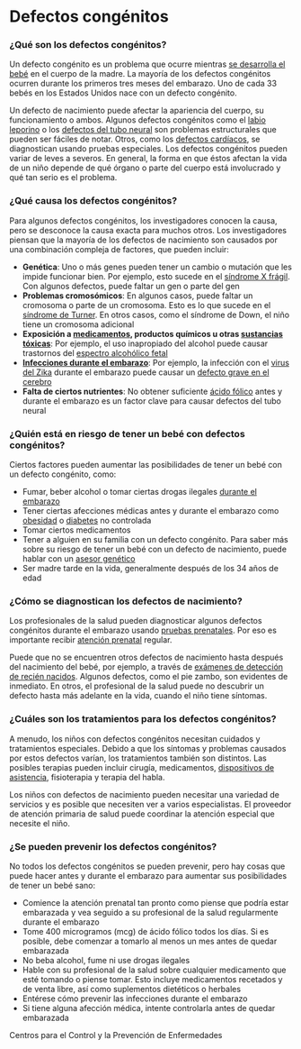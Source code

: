Defectos congénitos
===================


### ¿Qué son los defectos congénitos?


Un defecto congénito es un problema que ocurre mientras [se desarrolla el bebé](https://medlineplus.gov/spanish/fetalhealthanddevelopment.html) en el cuerpo de la madre. La mayoría de los defectos congénitos ocurren durante los primeros tres meses del embarazo. Uno de cada 33 bebés en los Estados Unidos nace con un defecto congénito.


Un defecto de nacimiento puede afectar la apariencia del cuerpo, su funcionamiento o ambos. Algunos defectos congénitos como el [labio leporino](https://medlineplus.gov/spanish/cleftlipandpalate.html) o los [defectos del tubo neural](https://medlineplus.gov/spanish/neuraltubedefects.html) son problemas estructurales que pueden ser fáciles de notar. Otros, como los [defectos cardíacos](https://medlineplus.gov/spanish/congenitalheartdefects.html), se diagnostican usando pruebas especiales. Los defectos congénitos pueden variar de leves a severos. En general, la forma en que éstos afectan la vida de un niño depende de qué órgano o parte del cuerpo está involucrado y qué tan serio es el problema.


### ¿Qué causa los defectos congénitos?


Para algunos defectos congénitos, los investigadores conocen la causa, pero se desconoce la causa exacta para muchos otros. Los investigadores piensan que la mayoría de los defectos de nacimiento son causados por una combinación compleja de factores, que pueden incluir:


* **Genética**: Uno o más genes pueden tener un cambio o mutación que les impide funcionar bien. Por ejemplo, esto sucede en el [síndrome X frágil](https://medlineplus.gov/spanish/fragilexsyndrome.html). Con algunos defectos, puede faltar un gen o parte del gen
* **Problemas cromosómicos**: En algunos casos, puede faltar un cromosoma o parte de un cromosoma. Esto es lo que sucede en el [síndrome de Turner](https://medlineplus.gov/spanish/turnersyndrome.html). En otros casos, como el síndrome de Down, el niño tiene un cromosoma adicional
* **Exposición a [medicamentos](https://medlineplus.gov/spanish/pregnancyandmedicines.html), productos químicos u otras [sustancias tóxicas](https://medlineplus.gov/spanish/reproductivehazards.html)**: Por ejemplo, el uso inapropiado del alcohol puede causar trastornos del [espectro alcohólico fetal](https://medlineplus.gov/spanish/fetalalcoholspectrumdisorders.html)
* **[Infecciones durante el embarazo](https://medlineplus.gov/spanish/infectionsandpregnancy.html)**: Por ejemplo, la infección con el [virus del Zika](https://medlineplus.gov/spanish/zikavirus.html) durante el embarazo puede causar un [defecto grave en el cerebro](https://medlineplus.gov/spanish/brainmalformations.html)
* **Falta de ciertos nutrientes**: No obtener suficiente [ácido fólico](https://medlineplus.gov/spanish/folicacid.html) antes y durante el embarazo es un factor clave para causar defectos del tubo neural


### ¿Quién está en riesgo de tener un bebé con defectos congénitos?


Ciertos factores pueden aumentar las posibilidades de tener un bebé con un defecto congénito, como:


* Fumar, beber alcohol o tomar ciertas drogas ilegales [durante el embarazo](https://medlineplus.gov/spanish/pregnancyandsubstanceuse.html)
* Tener ciertas afecciones médicas antes y durante el embarazo como [obesidad](https://medlineplus.gov/spanish/obesity.html) o [diabetes](https://medlineplus.gov/spanish/diabetes.html) no controlada
* Tomar ciertos medicamentos
* Tener a alguien en su familia con un defecto congénito. Para saber más sobre su riesgo de tener un bebé con un defecto de nacimiento, puede hablar con un [asesor genético](https://medlineplus.gov/spanish/geneticcounseling.html)
* Ser madre tarde en la vida, generalmente después de los 34 años de edad


### ¿Cómo se diagnostican los defectos de nacimiento?


Los profesionales de la salud pueden diagnosticar algunos defectos congénitos durante el embarazo usando [pruebas prenatales](https://medlineplus.gov/spanish/prenataltesting.html). Por eso es importante recibir [atención prenatal](https://medlineplus.gov/spanish/prenatalcare.html) regular.


Puede que no se encuentren otros defectos de nacimiento hasta después del nacimiento del bebé, por ejemplo, a través de [exámenes de detección de recién nacidos](https://medlineplus.gov/spanish/newbornscreening.html). Algunos defectos, como el pie zambo, son evidentes de inmediato. En otros, el profesional de la salud puede no descubrir un defecto hasta más adelante en la vida, cuando el niño tiene síntomas.


### ¿Cuáles son los tratamientos para los defectos congénitos?


A menudo, los niños con defectos congénitos necesitan cuidados y tratamientos especiales. Debido a que los síntomas y problemas causados por estos defectos varían, los tratamientos también son distintos. Las posibles terapias pueden incluir cirugía, medicamentos, [dispositivos de asistencia](https://medlineplus.gov/spanish/assistivedevices.html), fisioterapia y terapia del habla.


Los niños con defectos de nacimiento pueden necesitar una variedad de servicios y es posible que necesiten ver a varios especialistas. El proveedor de atención primaria de salud puede coordinar la atención especial que necesite el niño.


### ¿Se pueden prevenir los defectos congénitos?


No todos los defectos congénitos se pueden prevenir, pero hay cosas que puede hacer antes y durante el embarazo para aumentar sus posibilidades de tener un bebé sano:


* Comience la atención prenatal tan pronto como piense que podría estar embarazada y vea seguido a su profesional de la salud regularmente durante el embarazo
* Tome 400 microgramos (mcg) de ácido fólico todos los días. Si es posible, debe comenzar a tomarlo al menos un mes antes de quedar embarazada
* No beba alcohol, fume ni use drogas ilegales
* Hable con su profesional de la salud sobre cualquier medicamento que esté tomando o piense tomar. Esto incluye medicamentos recetados y de venta libre, así como suplementos dietéticos o herbales
* Entérese cómo prevenir las infecciones durante el embarazo
* Si tiene alguna afección médica, intente controlarla antes de quedar embarazada


Centros para el Control y la Prevención de Enfermedades

